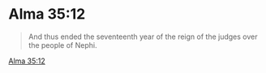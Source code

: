 # Alma 35:12

> And thus ended the seventeenth year of the reign of the judges over the people of Nephi.

[Alma 35:12](https://www.churchofjesuschrist.org/study/scriptures/bofm/alma/35?lang=eng&id=p12#p12)


